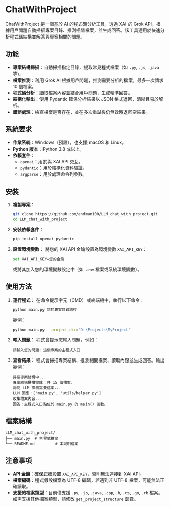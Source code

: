 # ChatWithProject

ChatWithProject 是一個基於 AI 的程式碼分析工具，透過 XAI 的 Grok API，根據用戶問題自動掃描專案目錄、推測相關檔案，並生成回答。該工具適用於快速分析程式碼結構並解答與專案相關的問題。

## 功能

- **專案結構掃描**：自動掃描指定目錄，提取常見程式檔案（如 `.py`, `.js`, `.java` 等）。
- **檔案推測**：利用 Grok AI 根據用戶問題，推測需要分析的檔案，最多一次請求 10 個檔案。
- **程式碼分析**：讀取檔案內容並結合用戶問題，生成精準回答。
- **結構化輸出**：使用 Pydantic 確保分析結果以 JSON 格式返回，清晰且易於解析。
- **錯誤處理**：檢查檔案是否存在，並在多次重試後仍無效時返回空結果。

## 系統要求

- **作業系統**：Windows（預設），也支援 macOS 和 Linux。
- **Python 版本**：Python 3.8 或以上。
- **依賴套件**：
  - `openai`：用於與 XAI API 交互。
  - `pydantic`：用於結構化資料驗證。
  - `argparse`：用於處理命令列參數。

## 安裝

1. **複製專案**：

   ```bash
   git clone https://github.com/endman100/LLM_chat_with_project.git
   cd LLM_chat_with_project
   ```

2. **安裝依賴套件**：

   ```bash
   pip install openai pydantic
   ```

3. **設置環境變數**： 將您的 XAI API 金鑰設置為環境變數 `XAI_API_KEY`：

   ```bash
   set XAI_API_KEY=您的金鑰
   ```

   或將其加入您的環境變數設定中（如 `.env` 檔案或系統環境變數）。

## 使用方法

1. **運行程式**： 在命令提示字元（CMD）或終端機中，執行以下命令：

   ```bash
   python main.py 您的專案目錄路徑
   ```

   範例：

   ```bash
   python main.py --project_dir="D:\Projects\MyProject"
   ```

2. **輸入問題**： 程式會提示您輸入問題，例如：

   ```
   請輸入您的問題：這個專案的主程式入口
   ```

3. **查看結果**： 程式會掃描專案結構、推測相關檔案、讀取內容並生成回答。輸出範例：

   ```
   掃描專案結構中...
   專案結構掃描完成：共 15 個檔案。
   詢問 LLM 推測需要檔案...
   LLM 回應：['main.py', 'utils/helper.py']
   收集檔案內容...
   回答：主程式入口點位於 main.py 的 main() 函數。
   ```

## 檔案結構

```
LLM_chat_with_project/
├── main.py  # 主程式檔案
└── README.md         # 本說明檔案
```

## 注意事項

- **API 金鑰**：確保正確設置 `XAI_API_KEY`，否則無法連接到 XAI API。
- **檔案編碼**：程式假設檔案為 UTF-8 編碼，若遇到非 UTF-8 檔案，可能無法正確讀取。
- **支援的檔案類型**：目前僅支援 `.py`, `.js`, `.java`, `.cpp`, `.h`, `.cs`, `.go`, `.rb` 檔案。如需支援其他檔案類型，請修改 `get_project_structure` 函數。